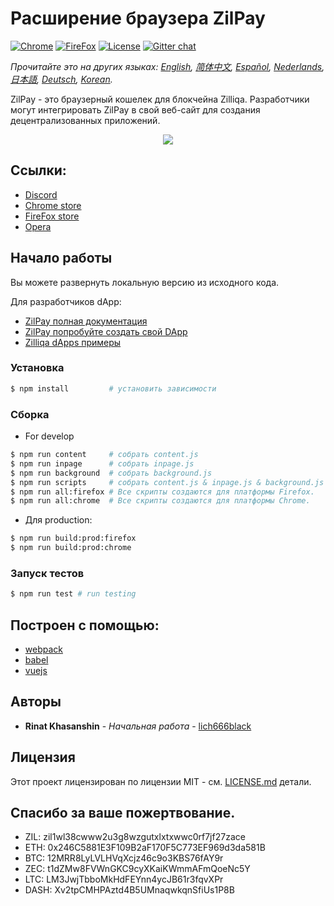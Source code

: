 # Расширение браузера ZilPay

[![Chrome](https://img.shields.io/chrome-web-store/v/klnaejjgbibmhlephnhpmaofohgkpgkd)](https://chrome.google.com/webstore/detail/zilpay/klnaejjgbibmhlephnhpmaofohgkpgkd?utm_source=chrome-ntp-icon)
[![FireFox](https://img.shields.io/amo/v/zilpay)](https://addons.mozilla.org/en-GB/firefox/addon/zilpay/)
[![License](https://img.shields.io/badge/License-MIT-blue.svg)](https://github.com/Zilliqa/scilla/blob/master/LICENSE)
[![Gitter chat](http://img.shields.io/badge/chat-on%20gitter-077a8f.svg)](https://gitter.im/Zilliqa/General)

*Прочитайте это на других языках: [English](README.md), [简体中文](README_ZH-CN.md), [Español](README_ES.md), [Nederlands](intro_NL.md), [日本語](README_JP.md), [Deutsch](README_DE.md), [Korean](README_KR.md).*

ZilPay - это браузерный кошелек для блокчейна Zilliqa. Разработчики могут интегрировать ZilPay в свой веб-сайт для создания децентрализованных приложений.

<p align="center">
  <a href="https://zilpay.xyz"><img src="https://github.com/lich666dead/zil-pay/blob/master/imgs/preview.png"></a>
</p>

## Ссылки:
+ [Discord](https://discordapp.com/channels/370992535725932544/636917110089580544)
+ [Chrome store](https://chrome.google.com/webstore/detail/zilpay/klnaejjgbibmhlephnhpmaofohgkpgkd?utm_source=chrome-ntp-icon)
+ [FireFox store](https://addons.mozilla.org/en-GB/firefox/addon/zilpay/)
+ [Opera](https://chrome.google.com/webstore/detail/zilpay/klnaejjgbibmhlephnhpmaofohgkpgkd?utm_source=chrome-ntp-icon)

## Начало работы
Вы можете развернуть локальную версию из исходного кода.

Для разработчиков dApp:
+ [ZilPay полная документация](https://zilpay.xyz/Documentation/)
+ [ZilPay попробуйте создать свой DApp](https://medium.com/coinmonks/test-and-develop-dapps-on-zilliqa-with-zilpay-52b165f118bf?source=friends_link&sk=2a60070ddac60677ec36b1234c60222a)
+ [Zilliqa dApps примеры](https://github.com/lich666dead/zilliqa-dApps)

### Установка

```bash
$ npm install         # установить зависимости
```

### Сборка

* For develop
```bash
$ npm run content     # собрать content.js
$ npm run inpage      # собрать inpage.js
$ npm run background  # собрать background.js
$ npm run scripts     # собрать content.js & inpage.js & background.js
$ npm run all:firefox # Все скрипты создаются для платформы Firefox.
$ npm run all:chrome  # Все скрипты создаются для платформы Chrome.
```

* Для production:
```bash
$ npm run build:prod:firefox
$ npm run build:prod:chrome
```

### Запуск тестов
```bash
$ npm run test # run testing
```

## Построен с помощью:

* [webpack](https://github.com/webpack/webpack)
* [babel](https://github.com/babel/babel)
* [vuejs](https://github.com/vuejs)

## Авторы

* **Rinat Khasanshin** - *Начальная работа* - [lich666black](https://github.com/lich666dead)

## Лицензия

Этот проект лицензирован по лицензии MIT - см. [LICENSE.md](https://github.com/zilpay/zil-pay/blob/master/LICENSE) детали.

Спасибо за ваше пожертвование.
------

- ZIL: zil1wl38cwww2u3g8wzgutxlxtxwwc0rf7jf27zace
- ETH: 0x246C5881E3F109B2aF170F5C773EF969d3da581B
- BTC: 12MRR8LyLVLHVqXcjz46c9o3KBS76fAY9r
- ZEC: t1dZMw8FVWnGKC9cyXKaiKWmmAFmQoeNc5Y
- LTC: LM3JwjTbboMkHdFEYnn4ycJB61r3fqvXPr
- DASH: Xv2tpCMHPAztd4B5UMnaqwkqnSfiUs1P8B
